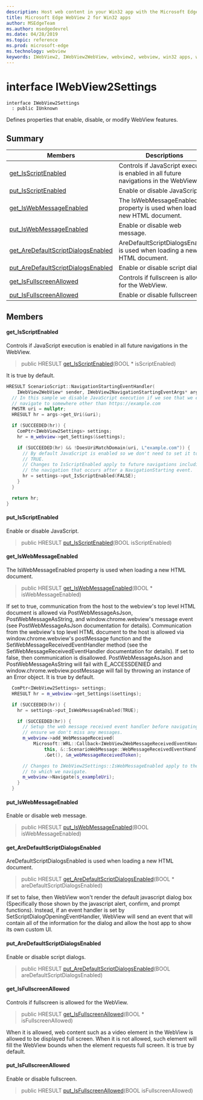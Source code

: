 ```yaml
---
description: Host web content in your Win32 app with the Microsoft Edge WebView 2 control
title: Microsoft Edge WebView 2 for Win32 apps
author: MSEdgeTeam
ms.author: msedgedevrel
ms.date: 04/28/2019
ms.topic: reference
ms.prod: microsoft-edge
ms.technology: webview
keywords: IWebView2, IWebView2WebView, webview2, webview, win32 apps, win32, edge
---
```


# interface IWebView2Settings 

```
interface IWebView2Settings
  : public IUnknown
```

Defines properties that enable, disable, or modify WebView features.

## Summary

 Members                        | Descriptions
--------------------------------|---------------------------------------------
[get_IsScriptEnabled](#get_isscriptenabled) | Controls if JavaScript execution is enabled in all future navigations in the WebView.
[put_IsScriptEnabled](#put_isscriptenabled) | Enable or disable JavaScript.
[get_IsWebMessageEnabled](#get_iswebmessageenabled) | The IsWebMessageEnabled property is used when loading a new HTML document.
[put_IsWebMessageEnabled](#put_iswebmessageenabled) | Enable or disable web message.
[get_AreDefaultScriptDialogsEnabled](#get_aredefaultscriptdialogsenabled) | AreDefaultScriptDialogsEnabled is used when loading a new HTML document.
[put_AreDefaultScriptDialogsEnabled](#put_aredefaultscriptdialogsenabled) | Enable or disable script dialogs.
[get_IsFullscreenAllowed](#get_isfullscreenallowed) | Controls if fullscreen is allowed for the WebView.
[put_IsFullscreenAllowed](#put_isfullscreenallowed) | Enable or disable fullscreen.

## Members

#### get_IsScriptEnabled 

Controls if JavaScript execution is enabled in all future navigations in the WebView.

> public HRESULT [get_IsScriptEnabled](#interface_i_web_view2_settings_1aa2867d2d39d23dfe394126e43c53e615)(BOOL * isScriptEnabled)

It is true by default.

```cpp
HRESULT ScenarioScript::NavigationStartingEventHandler(
    IWebView2WebView* sender, IWebView2NavigationStartingEventArgs* args) {
  // In this sample we disable JavaScript execution if we see that we ever
  // navigate to somewhere other than https://example.com
  PWSTR uri = nullptr;
  HRESULT hr = args->get_Uri(&uri);

  if (SUCCEEDED(hr)) {
    ComPtr<IWebView2Settings> settings;
    hr = m_webview->get_Settings(&settings);

    if (SUCCEEDED(hr) && !DoesUriMatchDomain(uri, L"example.com")) {
      // By default JavaScript is enabled so we don't need to set it to
      // TRUE.
      // Changes to IsScriptEnabled apply to future navigations including
      // the navigation that occurs after a NavigationStarting event.
      hr = settings->put_IsScriptEnabled(FALSE);
    }
  }

  return hr;
}
```

#### put_IsScriptEnabled 

Enable or disable JavaScript.

> public HRESULT [put_IsScriptEnabled](#interface_i_web_view2_settings_1a900fc1446d14dcdf59323562ea5fc5f8)(BOOL isScriptEnabled)

#### get_IsWebMessageEnabled 

The IsWebMessageEnabled property is used when loading a new HTML document.

> public HRESULT [get_IsWebMessageEnabled](#interface_i_web_view2_settings_1af7a834cbd32878793484b3e7ecd40ab9)(BOOL * isWebMessageEnabled)

If set to true, communication from the host to the webview's top level HTML document is allowed via PostWebMessageAsJson, PostWebMessageAsString, and window.chrome.webview's message event (see PostWebMessageAsJson documentation for details). Communication from the webview's top level HTML document to the host is allowed via window.chrome.webview's postMessage function and the SetWebMessageReceivedEventHandler method (see the SetWebMessageReceivedEventHandler documentation for details). If set to false, then communication is disallowed. PostWebMessageAsJson and PostWebMessageAsString will fail with E_ACCESSDENIED and window.chrome.webview.postMessage will fail by throwing an instance of an Error object. It is true by default.

```cpp
  ComPtr<IWebView2Settings> settings;
  HRESULT hr = m_webview->get_Settings(&settings);

  if (SUCCEEDED(hr)) {
    hr = settings->put_IsWebMessageEnabled(TRUE);

    if (SUCCEEDED(hr)) {  
      // Setup the web message received event handler before navigating to
      // ensure we don't miss any messages.
      m_webview->add_WebMessageReceived(
          Microsoft::WRL::Callback<IWebView2WebMessageReceivedEventHandler>(
              this, &::ScenarioWebMessage::WebMessageReceivedEventHandler)
              .Get(), &m_webMessageReceivedToken);

      // Changes to IWebView2Settings::IsWebMessageEnabled apply to the next document
      // to which we navigate.
      m_webview->Navigate(s_exampleUri);
    }
  }
```

#### put_IsWebMessageEnabled 

Enable or disable web message.

> public HRESULT [put_IsWebMessageEnabled](#interface_i_web_view2_settings_1a6883867d6600084e24a9d62c250e294f)(BOOL isWebMessageEnabled)

#### get_AreDefaultScriptDialogsEnabled 

AreDefaultScriptDialogsEnabled is used when loading a new HTML document.

> public HRESULT [get_AreDefaultScriptDialogsEnabled](#interface_i_web_view2_settings_1a51946197a68a096527a03689d62b73e2)(BOOL * areDefaultScriptDialogsEnabled)

If set to false, then WebView won't render the default javascript dialog box (Specifically those shown by the javascript alert, confirm, and prompt functions). Instead, if an event handler is set by SetScriptDialogOpeningEventHandler, WebView will send an event that will contain all of the information for the dialog and allow the host app to show its own custom UI.

#### put_AreDefaultScriptDialogsEnabled 

Enable or disable script dialogs.

> public HRESULT [put_AreDefaultScriptDialogsEnabled](#interface_i_web_view2_settings_1afe873806f6e98b75922a937d0af21dbf)(BOOL areDefaultScriptDialogsEnabled)

#### get_IsFullscreenAllowed 

Controls if fullscreen is allowed for the WebView.

> public HRESULT [get_IsFullscreenAllowed](#interface_i_web_view2_settings_1aff1d9dc0947e403664cc6d177355d0ff)(BOOL * isFullscreenAllowed)

When it is allowed, web content such as a video element in the WebView is allowed to be displayed full screen. When it is not allowed, such element will fill the WebView bounds when the element requests full screen. It is true by default.

#### put_IsFullscreenAllowed 

Enable or disable fullscreen.

> public HRESULT [put_IsFullscreenAllowed](#interface_i_web_view2_settings_1a10ef13244a7db2ce525dfc7502f79d97)(BOOL isFullscreenAllowed)

